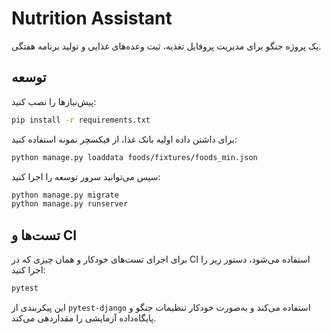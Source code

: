 # Nutrition Assistant

یک پروژه جنگو برای مدیریت پروفایل تغذیه، ثبت وعده‌های غذایی و تولید برنامه هفتگی.

## توسعه

پیش‌نیازها را نصب کنید:

```bash
pip install -r requirements.txt
```

برای داشتن داده اولیه بانک غذا، از فیکسچر نمونه استفاده کنید:

```bash
python manage.py loaddata foods/fixtures/foods_min.json
```

سپس می‌توانید سرور توسعه را اجرا کنید:

```bash
python manage.py migrate
python manage.py runserver
```

## تست‌ها و CI

برای اجرای تست‌های خودکار و همان چیزی که در CI استفاده می‌شود، دستور زیر را اجرا کنید:

```bash
pytest
```

این پیکربندی از `pytest-django` استفاده می‌کند و به‌صورت خودکار تنظیمات جنگو و پایگاه‌داده آزمایشی را مقداردهی می‌کند.
